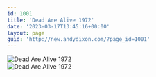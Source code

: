 ```yaml
---
id: 1001
title: 'Dead Are Alive 1972'
date: '2023-03-17T13:45:16+00:00'
layout: page
guid: 'http://new.andydixon.com/?page_id=1001'
---
```


![Dead Are Alive 1972](https://i0.wp.com/assets.g8x2.ldn.idrivee2-23.com/posters/Dead%20Are%20Alive%201972%2001.jpg?w=1200&ssl=1 "Dead Are Alive 1972")  
![Dead Are Alive 1972](https://i0.wp.com/assets.g8x2.ldn.idrivee2-23.com/posters/Dead%20Are%20Alive%201972%2002.jpg?w=1200&ssl=1 "Dead Are Alive 1972")